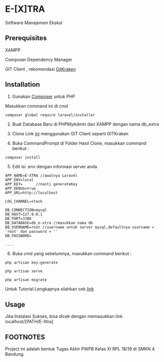 # E-[X]TRA

Software Manajemen Ekskul

## Prerequisites

XAMPP

Composer Dependency Manager

GIT Client , rekomendasi [GitKraken](https://www.gitkraken.com/)

## Installation

1. Gunakan [Composer](https://getcomposer.org/download/) untuk PHP

Masukkan command ini di cmd

```bash
composer global require laravel/installer
```

2. Buat Database Baru di PHPMyAdmin dari XAMPP dengan nama db_extra

3. Clone Link [ini](https://github.com/raihanputraramd/extra.git) menggunakan GIT Client seperti GITKraken

4. Buka CommandPrompt di Folder Hasil Clone, masukkan command berikut :

```
composer install

```
5. Edit isi .env dengan informasi server anda

```
APP_NAME=E-XTRA //awalnya Laravel
APP_ENV=local
APP_KEY=      //nanti generateKey
APP_DEBUG=true
APP_URL=http://localhost

LOG_CHANNEL=stack

DB_CONNECTION=mysql
DB_HOST=127.0.0.1
DB_PORT=3306
DB_DATABASE=db_e-xtra //masukkan nama db
DB_USERNAME=root //username untuk server mysql,defaultnya username = 'root' dan password = ''
DB_PASSWORD=

....
```

6. Buka cmd yang sebelumnya, masukkan command berikut :

```
php artisan key:generate
```
```
php artisan serve
```
```
php artisan migrate
```

Untuk Tutorial Lengkapnya silahkan cek [link](https://youtu.be/YTE2qSZJh30 )

## Usage

Jika Instalasi Sukses, bisa dicek dengan memasukkan link localhost/[PATH/E-Xtra]

## FOOTNOTES
Project ini adalah bentuk Tugas Akhir PWPB Kelas XI RPL 18/19 di SMKN 4 Bandung.
